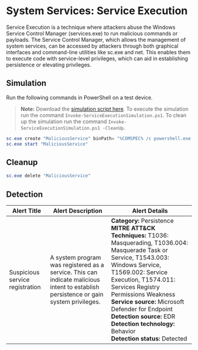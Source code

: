 # System Services: Service Execution

Service Execution is a technique where attackers abuse the Windows Service Control Manager (services.exe) to run malicious commands or payloads. The Service Control Manager, which allows the management of system services, can be accessed by attackers through both graphical interfaces and command-line utilities like sc.exe and net. This enables them to execute code with service-level privileges, which can aid in establishing persistence or elevating privileges.

## Simulation

Run the following commands in PowerShell on a test device.

> **Note:** Download the [simulation script here](Invoke-ServiceExecutionSimulation.ps1).
> To execute the simulation run the command `Invoke-ServiceExecutionSimulation.ps1`.
> To clean up the simulation run the command `Invoke-ServiceExecutionSimulation.ps1 -CleanUp`.

```powershell
sc.exe create "MaliciousService" binPath= "%COMSPEC% /c powershell.exe -nop -w hidden -command New-Item -ItemType File C:\art-marker.txt"
sc.exe start "MaliciousService"
```

## Cleanup

```powershell
sc.exe delete "MaliciousService"
```

## Detection

| Alert Title | Alert Description | Alert Details |
| -- | -- | -- |
| Suspicious service registration | A system program was registered as a service. This can indicate malicious intent to establish persistence or gain system privileges. | **Category:** Persistence<br/>**MITRE ATT&CK Techniques:** T1036: Masquerading, T1036.004: Masquerade Task or Service, T1543.003: Windows Service, T1569.002: Service Execution, T1574.011: Services Registry Permissions Weakness<br/>**Service source:** Microsoft Defender for Endpoint <br/>**Detection source:** EDR<br/>**Detection technology:** Behavior<br/>**Detection status:** Detected<br/> |
